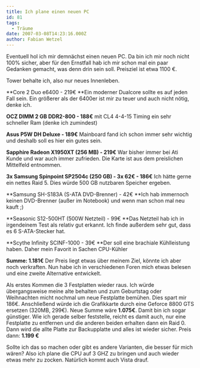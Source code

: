 ```yaml
---
title: Ich plane einen neuen PC
id: 81
tags:
  - Träume
date: 2007-03-08T14:23:16.000Z
author: Fabian Wetzel
---
```


Eventuell hol ich mir demnächst einen neuen PC. Da bin ich mir noch nicht 100% sicher, aber für den Ernstfall hab ich mir schon mal ein paar Gedanken gemacht, was denn drin sein soll. Preisziel ist etwa 1100 €.

Tower behalte ich, also nur neues Innenleben.

**Core 2 Duo e6400 - 219€
**Ein moderner Dualcore sollte es auf jeden Fall sein. Ein größerer als der 6400er ist mir zu teuer und auch nicht nötig, denke ich.

**OCZ DIMM 2 GB DDR2-800 - 188€**
mit CL4 4-4-15 Timing ein sehr schneller Ram (denke ich zumindest)

**Asus P5W DH Deluxe - 189€**
Mainboard fand ich schon immer sehr wichtig und deshalb soll es hier ein gutes sein.

**Sapphire Radeon X1950XT (256 MB) - 219€**
War bisher immer bei Ati Kunde und war auch immer zufrieden. Die Karte ist aus dem preislichen Mittelfeld entnommen.

**3x Samsung Spinpoint SP2504c (250 GB) - 3x 62€ - 186€**
Ich hätte gerne ein nettes Raid 5\. Dies würde 500 GB nutzbaren Speicher ergeben.

**Samsung SH-S183A (S-ATA DVD-Brenner) - 42€
**Ich hab immernoch keinen DVD-Brenner (außer im Notebook) und wenn man schon mal neu kauft ;)

**Seasonic S12-500HT (500W Netzteil) - 99€
**Das Netzteil hab ich in irgendeinem Test als relativ gut erkannt. Ich finde außerdem sehr gut, dass es 6 S-ATA-Stecker hat.

**Scythe Infinity SCINF-1000 - 39€
**Der soll eine brachiale Kühlleistung haben. Daher mein Favorit in Sachen CPU-Kühler

**Summe: 1.181€**
Der Preis liegt etwas über meinem Ziel, könnte ich aber noch verkraften. Nun habe ich in verschiedenen Foren mich etwas belesen und eine zweite Alternative entwickelt.

Als erstes Kommen die 3 Festplatten wieder raus. Ich würde übergangsweise meine alte behalten und zum Geburtstag oder Weihnachten micht nochmal um neue Festplatte bemühen. Dies spart mir 186€. Anschließend würde ich die Grafikkarte durch eine Geforce 8800 GTS ersetzen (320MB, 299€). Neue Summe wäre **1.075€**. Damit bin ich sogar günstiger. Wie ich gerade selber feststelle, reicht es damit auch, nur eine Festplatte zu entfernen und die anderen beiden erhalten dann ein Raid 0\. Dann wird die allte Platte zur Backupplatte und alles ist wieder sicher. Preis dann: **1.199 €**

Sollte ich das so machen oder gibt es andere Varianten, die besser für mich wären? Also ich plane die CPU auf 3 GHZ zu bringen und auch wieder etwas mehr zu zocken. Natürlich kommt auch Vista drauf.

